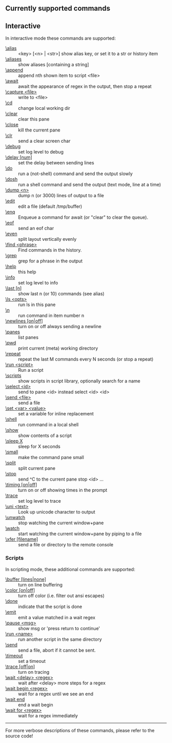 <h2>Currently supported commands</h2>

<h2>Interactive</h2>

In interactive mode these commands are supported:

<dl>
<dt><a href="https://github.com/bduggan/termie/blob/master/lib/termie/commander.rakumod#L54">\alias</a></dt>
<dd>&lt;key&gt; [&lt;n&gt; | &lt;str&gt;] show alias key, or set it to a str or history item</dd>
<dt><a href="https://github.com/bduggan/termie/blob/master/lib/termie/commander.rakumod#L44">\aliases</a></dt>
<dd>show aliases [containing a string]</dd>
<dt><a href="https://github.com/bduggan/termie/blob/master/lib/termie/commander.rakumod#L14">\append</a></dt>
<dd>append nth shown item to script &lt;file&gt;</dd>
<dt><a href="https://github.com/bduggan/termie/blob/master/lib/termie/commander/godot.rakumod#L12">\await</a></dt>
<dd>await the appearance of regex in the output, then stop a repeat</dd>
<dt><a href="https://github.com/bduggan/termie/blob/master/lib/termie/commands.rakumod#L127">\capture &lt;file&gt;</a></dt>
<dd>write to &lt;file&gt;</dd>
<dt><a href="https://github.com/bduggan/termie/blob/master/lib/termie/commands.rakumod#L242">\cd</a></dt>
<dd>change local working dir</dd>
<dt><a href="https://github.com/bduggan/termie/blob/master/lib/termie/commands.rakumod#L309">\clear</a></dt>
<dd>clear this pane</dd>
<dt><a href="https://github.com/bduggan/termie/blob/master/lib/termie/commands.rakumod#L147">\close</a></dt>
<dd>kill the current pane</dd>
<dt><a href="https://github.com/bduggan/termie/blob/master/lib/termie/commander/shellish.rakumod#L36">\clr</a></dt>
<dd>send a clear screen char</dd>
<dt><a href="https://github.com/bduggan/termie/blob/master/lib/termie/commands.rakumod#L117">\debug</a></dt>
<dd>set log level to debug</dd>
<dt><a href="https://github.com/bduggan/termie/blob/master/lib/termie/commands.rakumod#L326">\delay [num]</a></dt>
<dd>set the delay between sending lines</dd>
<dt><a href="https://github.com/bduggan/termie/blob/master/lib/termie/commands.rakumod#L258">\do</a></dt>
<dd>run a (not-shell) command and send the output slowly</dd>
<dt><a href="https://github.com/bduggan/termie/blob/master/lib/termie/commands.rakumod#L296">\dosh</a></dt>
<dd>run a shell command and send the output (text mode, line at a time)</dd>
<dt><a href="https://github.com/bduggan/termie/blob/master/lib/termie/commands.rakumod#L231">\dump &lt;n&gt;</a></dt>
<dd>dump n (or 3000) lines of output to a file</dd>
<dt><a href="https://github.com/bduggan/termie/blob/master/lib/termie/commander.rakumod#L36">\edit</a></dt>
<dd>edit a file (default /tmp/buffer)</dd>
<dt><a href="https://github.com/bduggan/termie/blob/master/lib/termie/commander/godot.rakumod#L42">\enq</a></dt>
<dd>Enqueue a command for await (or "clear" to clear the queue).</dd>
<dt><a href="https://github.com/bduggan/termie/blob/master/lib/termie/commander/shellish.rakumod#L31">\eof</a></dt>
<dd>send an eof char</dd>
<dt><a href="https://github.com/bduggan/termie/blob/master/lib/termie/commands.rakumod#L161">\even</a></dt>
<dd>split layout vertically evenly</dd>
<dt><a href="https://github.com/bduggan/termie/blob/master/lib/termie/commands.rakumod#L202">\find &lt;phrase&gt;</a></dt>
<dd>Find commands in the history.</dd>
<dt><a href="https://github.com/bduggan/termie/blob/master/lib/termie/commander/shellish.rakumod#L23">\grep</a></dt>
<dd>grep for a phrase in the output</dd>
<dt><a href="https://github.com/bduggan/termie/blob/master/lib/termie/commands.rakumod#L313">\help</a></dt>
<dd>this help</dd>
<dt><a href="https://github.com/bduggan/termie/blob/master/lib/termie/commands.rakumod#L122">\info</a></dt>
<dd>set log level to info</dd>
<dt><a href="https://github.com/bduggan/termie/blob/master/lib/termie/commands.rakumod#L221">\last [n]</a></dt>
<dd>show last n (or 10) commands (see alias)</dd>
<dt><a href="https://github.com/bduggan/termie/blob/master/lib/termie/commands.rakumod#L238">\ls &lt;opts&gt;</a></dt>
<dd>run ls in this pane</dd>
<dt><a href="https://github.com/bduggan/termie/blob/master/lib/termie/commands.rakumod#L247">\n</a></dt>
<dd>run command in item number n</dd>
<dt><a href="https://github.com/bduggan/termie/blob/master/lib/termie/commands.rakumod#L331">\newlines [on|off]</a></dt>
<dd>turn on or off always sending a newline</dd>
<dt><a href="https://github.com/bduggan/termie/blob/master/lib/termie/commands.rakumod#L169">\panes</a></dt>
<dd>list panes</dd>
<dt><a href="https://github.com/bduggan/termie/blob/master/lib/termie/commander/shellish.rakumod#L18">\pwd</a></dt>
<dd>print current (meta) working directory</dd>
<dt><a href="https://github.com/bduggan/termie/blob/master/lib/termie/commander/godot.rakumod#L50">\repeat</a></dt>
<dd>repeat the last M commands every N seconds (or stop a repeat)</dd>
<dt><a href="https://github.com/bduggan/termie/blob/master/lib/termie/commands.rakumod#L191">\run &lt;script&gt;</a></dt>
<dd>Run a script</dd>
<dt><a href="https://github.com/bduggan/termie/blob/master/lib/termie/commander.rakumod#L27">\scripts</a></dt>
<dd>show scripts in script library, optionally search for a name</dd>
<dt><a href="https://github.com/bduggan/termie/blob/master/lib/termie/commands.rakumod#L180">\select &lt;id&gt;</a></dt>
<dd>send to pane &lt;id&gt; instead select &lt;id&gt; &lt;id&gt;</dd>
<dt><a href="https://github.com/bduggan/termie/blob/master/lib/termie/commands.rakumod#L252">\send &lt;file&gt;</a></dt>
<dd>send a file</dd>
<dt><a href="https://github.com/bduggan/termie/blob/master/lib/termie/commands.rakumod#L89">\set &lt;var&gt; &lt;value&gt;</a></dt>
<dd>set a variable for inline replacement</dd>
<dt><a href="https://github.com/bduggan/termie/blob/master/lib/termie/commander/shellish.rakumod#L9">\shell</a></dt>
<dd>run command in a local shell</dd>
<dt><a href="https://github.com/bduggan/termie/blob/master/lib/termie/commander.rakumod#L19">\show</a></dt>
<dd>show contents of a script</dd>
<dt><a href="https://github.com/bduggan/termie/blob/master/lib/termie/commands.rakumod#L351">\sleep X</a></dt>
<dd>sleep for X seconds</dd>
<dt><a href="https://github.com/bduggan/termie/blob/master/lib/termie/commands.rakumod#L165">\small</a></dt>
<dd>make the command pane small</dd>
<dt><a href="https://github.com/bduggan/termie/blob/master/lib/termie/commands.rakumod#L155">\split</a></dt>
<dd>split current pane</dd>
<dt><a href="https://github.com/bduggan/termie/blob/master/lib/termie/commands.rakumod#L136">\stop</a></dt>
<dd>send ^C to the current pane stop &lt;id&gt; ...</dd>
<dt><a href="https://github.com/bduggan/termie/blob/master/lib/termie/commands.rakumod#L336">\timing [on|off]</a></dt>
<dd>turn on or off showing times in the prompt</dd>
<dt><a href="https://github.com/bduggan/termie/blob/master/lib/termie/commands.rakumod#L112">\trace</a></dt>
<dd>set log level to trace</dd>
<dt><a href="https://github.com/bduggan/termie/blob/master/lib/termie/commands.rakumod#L210">\uni &lt;text&gt;</a></dt>
<dd>Look up unicode character to output</dd>
<dt><a href="https://github.com/bduggan/termie/blob/master/lib/termie/commands.rakumod#L346">\unwatch</a></dt>
<dd>stop watching the current window+pane</dd>
<dt><a href="https://github.com/bduggan/termie/blob/master/lib/termie/commands.rakumod#L341">\watch</a></dt>
<dd>start watching the current window+pane by piping to a file</dd>
<dt><a href="https://github.com/bduggan/termie/blob/master/lib/termie/commands.rakumod#L277">\xfer [filename]</a></dt>
<dd>send a file or directory to the remote console</dd>
</dl>
<h3>Scripts</h3>

In scripting mode, these additional commands are supported:

<dl>
<dt><a href="https://github.com/bduggan/termie/blob/master/lib/termie/commands.rakumod#L416">\buffer [lines|none]</a></dt>
<dd>turn on line buffering</dd>
<dt><a href="https://github.com/bduggan/termie/blob/master/lib/termie/commands.rakumod#L412">\color [on|off]</a></dt>
<dd>turn off color (i.e. filter out ansi escapes)</dd>
<dt><a href="https://github.com/bduggan/termie/blob/master/lib/termie/commands.rakumod#L466">\done</a></dt>
<dd>indicate that the script is done</dd>
<dt><a href="https://github.com/bduggan/termie/blob/master/lib/termie/commands.rakumod#L476">\emit</a></dt>
<dd>emit a value matched in a wait regex</dd>
<dt><a href="https://github.com/bduggan/termie/blob/master/lib/termie/commands.rakumod#L424">\pause &lt;msg&gt;</a></dt>
<dd>show msg or 'press return to continue'</dd>
<dt><a href="https://github.com/bduggan/termie/blob/master/lib/termie/commands.rakumod#L404">\run &lt;name&gt;</a></dt>
<dd>run another script in the same directory</dd>
<dt><a href="https://github.com/bduggan/termie/blob/master/lib/termie/commands.rakumod#L459">\send</a></dt>
<dd>send a file, abort if it cannot be sent.</dd>
<dt><a href="https://github.com/bduggan/termie/blob/master/lib/termie/commands.rakumod#L471">\timeout</a></dt>
<dd>set a timeout</dd>
<dt><a href="https://github.com/bduggan/termie/blob/master/lib/termie/commands.rakumod#L420">\trace [off|on]</a></dt>
<dd>turn on tracing</dd>
<dt><a href="https://github.com/bduggan/termie/blob/master/lib/termie/commands.rakumod#L432">\wait &lt;delay&gt; &lt;regex&gt;</a></dt>
<dd>wait after &lt;delay&gt; more steps for a regex</dd>
<dt><a href="https://github.com/bduggan/termie/blob/master/lib/termie/commands.rakumod#L433">\wait begin &lt;regex&gt;</a></dt>
<dd>wait for a regex until we see an end</dd>
<dt><a href="https://github.com/bduggan/termie/blob/master/lib/termie/commands.rakumod#L434">\wait end</a></dt>
<dd>end a wait begin</dd>
<dt><a href="https://github.com/bduggan/termie/blob/master/lib/termie/commands.rakumod#L431">\wait for &lt;regex&gt;</a></dt>
<dd>wait for a regex immediately</dd>
</dl>

<hr>

For more verbose descriptions of these commands, please refer to the source code!
